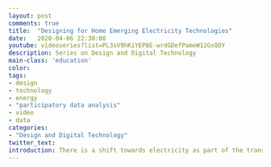 ```yaml
---
layout: post
comments: true
title:  "Designing for Home Emerging Electricity Technologies"
date:   2020-04-06 22:30:00
youtube: videoseries?list=PL3sV9hKiYEP8E-wrdGDefPameW12GsQOY
description: Series on Design and Digital Technology
main-class: 'education'
color:
tags:
- design
- technology
- energy
- "participatory data analysis"
- video
- data
categories:
- "Design and Digital Technology"
twitter_text:
introduction: There is a shift towards electricity as part of the transition towards more sustainable energy generation and consumption. However, designing for home emerging electricity technologies is both a technical and a contextual challenge.
---
```



